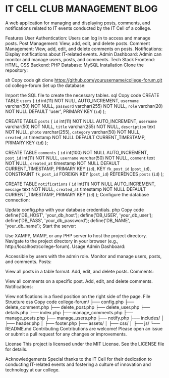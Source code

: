 # IT CELL CLUB MANAGEMENT BLOG
A web application for managing and displaying posts, comments, and notifications related to IT events conducted by the IT Cell of a college.

Features
User Authentication: Users can log in to access and manage posts.
Post Management: View, add, edit, and delete posts.
Comment Management: View, add, edit, and delete comments on posts.
Notifications: Display notifications about IT-related events.
Admin Dashboard: Admin can monitor and manage users, posts, and comments.
Tech Stack
Frontend: HTML, CSS
Backend: PHP
Database: MySQL
Installation
Clone the repository:

sh
Copy code
git clone https://github.com/yourusername/college-forum.git
cd college-forum
Set up the database:

Import the SQL file to create the necessary tables.
sql
Copy code
CREATE TABLE `users` (
    `id` int(11) NOT NULL AUTO_INCREMENT,
    `username` varchar(50) NOT NULL,
    `password` varchar(255) NOT NULL,
    `role` varchar(20) NOT NULL DEFAULT 'user',
    PRIMARY KEY (`id`)
);

CREATE TABLE `posts` (
    `id` int(11) NOT NULL AUTO_INCREMENT,
    `username` varchar(50) NOT NULL,
    `title` varchar(255) NOT NULL,
    `description` text NOT NULL,
    `photo` varchar(255),
    `category` varchar(50) NOT NULL,
    `created_at` timestamp NOT NULL DEFAULT CURRENT_TIMESTAMP,
    PRIMARY KEY (`id`)
);

CREATE TABLE `comments` (
    `id` int(100) NOT NULL AUTO_INCREMENT,
    `post_id` int(11) NOT NULL,
    `username` varchar(50) NOT NULL,
    `comment` text NOT NULL,
    `created_at` timestamp NOT NULL DEFAULT CURRENT_TIMESTAMP,
    PRIMARY KEY (`id`),
    KEY `fk_post_id` (`post_id`),
    CONSTRAINT `fk_post_id` FOREIGN KEY (`post_id`) REFERENCES `posts` (`id`)
);

CREATE TABLE `notifications` (
    `id` int(11) NOT NULL AUTO_INCREMENT,
    `message` text NOT NULL,
    `created_at` timestamp NOT NULL DEFAULT CURRENT_TIMESTAMP,
    PRIMARY KEY (`id`)
);
Configure the database connection:

Update config.php with your database credentials.
php
Copy code
define('DB_HOST', 'your_db_host');
define('DB_USER', 'your_db_user');
define('DB_PASS', 'your_db_password');
define('DB_NAME', 'your_db_name');
Start the server:

Use XAMPP, MAMP, or any PHP server to host the project directory.
Navigate to the project directory in your browser (e.g., http://localhost/college-forum).
Usage
Admin Dashboard:

Accessible by users with the admin role.
Monitor and manage users, posts, and comments.
Posts:

View all posts in a table format.
Add, edit, and delete posts.
Comments:

View all comments on a specific post.
Add, edit, and delete comments.
Notifications:

View notifications in a fixed position on the right side of the page.
File Structure
css
Copy code
college-forum/
├── config.php
├── delete_comment.php
├── delete_post.php
├── delete_user.php
├── details.php
├── index.php
├── manage_comments.php
├── manage_posts.php
├── manage_users.php
├── notify.php
├── includes/
│   ├── header.php
│   ├── footer.php
├── assets/
│   ├── css/
│   ├── js/
└── README.md
Contributing
Contributions are welcome! Please open an issue or submit a pull request for any changes or improvements.

License
This project is licensed under the MIT License. See the LICENSE file for details.

Acknowledgements
Special thanks to the IT Cell for their dedication to conducting IT-related events and fostering a culture of innovation and technology at our college.

 
